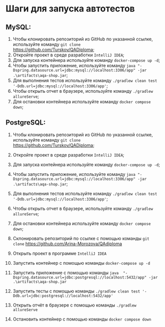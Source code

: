 # Шаги для запуска автотестов

## MySQL:
1. Чтобы клонировать репозиторий из GitHub по указанной ссылке, используйте команду `git clone` https://github.com/Turskov/QADiploma;
2. Откройте проект в среде разработки `IntelliJ IDEA`;
3. Для запуска контейнера используйте команду `docker-compose up -d`;
4. Чтобы запустить приложение, используйте команду `java "-Dspring.datasource.url=jdbc:mysql://localhost:3306/app" -jar .\artifacts\aqa-shop.jar`;
5. Для выполнения тестов используйте команду `./gradlew clean test '-Ddb.url=jdbc:mysql://localhost:3306/app'`;
6. Чтобы открыть отчет в браузере, используйте команду `./gradlew allureServe`;
7. Для остановки контейнера используйте команду `docker compose down`;

## PostgreSQL:
1. Чтобы клонировать репозиторий из GitHub по указанной ссылке, используйте команду `git clone` https://github.com/Turskov/QADiploma;
2. Откройте проект в среде разработки `IntelliJ IDEA`;
3. Для запуска контейнера используйте команду `docker-compose up -d`;
4. Чтобы запустить приложение, используйте команду `java "-Dspring.datasource.url=jdbc:mysql://localhost:3306/app" -jar .\artifacts\aqa-shop.jar`;
5. Для выполнения тестов используйте команду `./gradlew clean test '-Ddb.url=jdbc:mysql://localhost:3306/app'`;
6. Чтобы открыть отчет в браузере, используйте команду `./gradlew allureServe`;
7. Для остановки контейнера используйте команду `docker compose down`;


1. Склонировать репозиторий по ссылке с помощью команды `git clone` https://github.com/Arina-Morozova/QAdiploma
2. Открыть проект в программе `IntelliJ IDEA`
3. Запустить контейнер с помощью команды `docker-compose up -d`
4. Запустить приложение с помощью команды `java  "-Dspring.datasource.url=jdbc:postgresql://localhost:5432/app" -jar .\artifacts\aqa-shop.jar`
5. Запустить тесты с помощью команды `./gradlew clean test '-Ddb.url=jdbc:postgresql://localhost:5432/app'`
6. Открыть отчёт в браузере с помощью команды `./gradlew allureServe`
7. Остановить контейнер с помощью команды `docker compose down`
